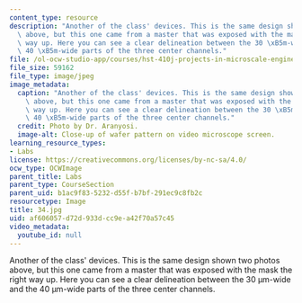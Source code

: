 ```yaml
---
content_type: resource
description: "Another of the class' devices. This is the same design shown two photos\
  \ above, but this one came from a master that was exposed with the mask the right\
  \ way up. Here you can see a clear delineation between the 30 \xB5m-wide and the\
  \ 40 \xB5m-wide parts of the three center channels."
file: /ol-ocw-studio-app/courses/hst-410j-projects-in-microscale-engineering-for-the-life-sciences-spring-2007/af606057d72d933dcc9ea42f70a57c45_34.jpg
file_size: 59162
file_type: image/jpeg
image_metadata:
  caption: "Another of the class' devices. This is the same design shown two photos\
    \ above, but this one came from a master that was exposed with the mask the right\
    \ way up. Here you can see a clear delineation between the 30 \xB5m-wide and the\
    \ 40 \xB5m-wide parts of the three center channels."
  credit: Photo by Dr. Aranyosi.
  image-alt: Close-up of wafer pattern on video microscope screen.
learning_resource_types:
- Labs
license: https://creativecommons.org/licenses/by-nc-sa/4.0/
ocw_type: OCWImage
parent_title: Labs
parent_type: CourseSection
parent_uid: b1ac9f83-5232-d55f-b7bf-291ec9c8fb2c
resourcetype: Image
title: 34.jpg
uid: af606057-d72d-933d-cc9e-a42f70a57c45
video_metadata:
  youtube_id: null
---
```

Another of the class' devices. This is the same design shown two photos above, but this one came from a master that was exposed with the mask the right way up. Here you can see a clear delineation between the 30 µm-wide and the 40 µm-wide parts of the three center channels.